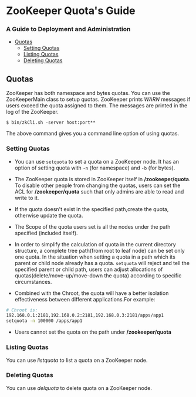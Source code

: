 <!--
Copyright 2002-2004 The Apache Software Foundation

Licensed under the Apache License, Version 2.0 (the "License");
you may not use this file except in compliance with the License.
You may obtain a copy of the License at

http://www.apache.org/licenses/LICENSE-2.0

Unless required by applicable law or agreed to in writing, software
distributed under the License is distributed on an "AS IS" BASIS,
WITHOUT WARRANTIES OR CONDITIONS OF ANY KIND, either express or implied.
See the License for the specific language governing permissions and
limitations under the License.
//-->

# ZooKeeper Quota's Guide

### A Guide to Deployment and Administration

* [Quotas](#zookeeper_quotas)
    * [Setting Quotas](#Setting+Quotas)
    * [Listing Quotas](#Listing+Quotas)
    * [Deleting Quotas](#Deleting+Quotas)

<a name="zookeeper_quotas"></a>

## Quotas

ZooKeeper has both namespace and bytes quotas. You can use the ZooKeeperMain class to setup quotas.
ZooKeeper prints _WARN_ messages if users exceed the quota assigned to them. The messages
are printed in the log of the ZooKeeper.

    $ bin/zkCli.sh -server host:port**

The above command gives you a command line option of using quotas.

<a name="Setting+Quotas"></a>

### Setting Quotas

- You can use `setquota` to set a quota on a ZooKeeper node. It has an option of setting quota with
`-n` (for namespace) and `-b` (for bytes).

- The ZooKeeper quota is stored in ZooKeeper itself in **/zookeeper/quota**. To disable other people from
changing the quotas, users can set the ACL for **/zookeeper/quota** such that only admins are able to read and write to it.

- If the quota doesn't exist in the specified path,create the quota, otherwise update the quota.

- The Scope of the quota users set is all the nodes under the path specified (included itself).

- In order to simplify the calculation of quota in the current directory structure, a complete tree path(from root to leaf node)
can be set only one quota. In the situation when setting a quota in a path which its parent or child node already has a quota. `setquota` will
reject and tell the specified parent or child path, users can adjust allocations of quotas(delete/move-up/move-down the quota)
according to specific circumstances.

- Combined with the Chroot, the quota will have a better isolation effectiveness between different applications.For example:

```bash
# Chroot is:
192.168.0.1:2181,192.168.0.2:2181,192.168.0.3:2181/apps/app1
setquota -n 100000 /apps/app1
```

- Users cannot set the quota on the path under **/zookeeper/quota**

<a name="Listing+Quotas"></a>

### Listing Quotas

You can use _listquota_ to list a quota on a ZooKeeper node.

<a name="Deleting+Quotas"></a>

### Deleting Quotas

You can use _delquota_ to delete quota on a ZooKeeper node.


